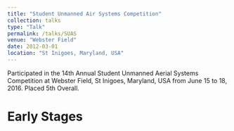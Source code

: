 ```yaml
---
title: "Student Unmanned Air Systems Competition"
collection: talks
type: "Talk"
permalink: /talks/SUAS
venue: "Webster Field"
date: 2012-03-01
location: "St Inigoes, Maryland, USA"
---
```


Participated in the 14th Annual Student Unmanned Aerial Systems Competition at Webster Field, St Inigoes, Maryland, USA from June 15 to 18, 2016. Placed 5th Overall.

Early Stages
======
	
